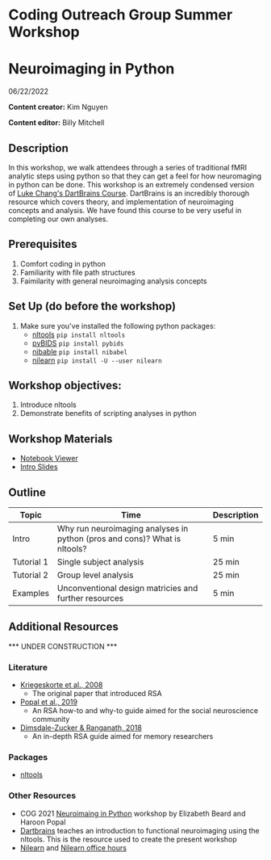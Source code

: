 # Coding Outreach Group Summer Workshop
# Neuroimaging in Python
06/22/2022

__**Content creator:**__ Kim Nguyen

__**Content editor:**__ Billy Mitchell


## Description
In this workshop, we walk attendees through a series of traditional fMRI analytic steps using python so that they can get a feel for how neuromaging in python can be done. This workshop is an extremely condensed version of [Luke Chang's DartBrains Course](https://dartbrains.org/content/intro.html). DartBrains is an incredibly thorough resource which covers theory, and implementation of neuroimaging concepts and analysis. We have found this course to be very useful in completing our own analyses. 

## Prerequisites
1. Comfort coding in python
2. Familiarity with file path structures
3. Faimilarity with general neuroimaging analysis concepts

## Set Up (do before the workshop)
1. Make sure you've installed the following python packages:
    - [nltools](https://nltools.org/install.html) `pip install nltools`
    - [pyBIDS](https://github.com/bids-standard/pybids) `pip install pybids`
    - [nibable](https://nipy.org/nibabel/#code) `pip install nibabel`
    - [nilearn](https://nilearn.github.io/introduction.html#installing-nilearn) `pip install -U --user nilearn`
    
## Workshop objectives:
1. Introduce nltools
2. Demonstrate benefits of scripting analyses in python

## Workshop Materials
- [Notebook Viewer](https://tu-coding-outreach-group.github.io/cog_summer_workshops_2022/neuroimaging-in-python/index.html)
- [Intro Slides](https://github.com/TU-Coding-Outreach-Group/cog_summer_workshops_2022/blob/main/neuroimaging-in-python/neuroimaging_python_intro-COG2022.pdf)

## Outline
| Topic | Time | Description |
| --- | --- | --- |
| Intro | Why run neuroimaging analyses in python (pros and cons)? What is nltools? | 5 min |
| Tutorial 1 | Single subject analysis | 25 min |
| Tutorial 2 | Group level analysis | 25 min |
| Examples | Unconventional design matricies and further resources | 5 min 

## Additional Resources
*** UNDER CONSTRUCTION ***


### Literature
- [Kriegeskorte et al., 2008](https://www.frontiersin.org/articles/10.3389/neuro.06.004.2008/full?utm_source=FWEB&utm_medium=NBLOG&utm_campaign=ECO_10YA_top-research)
    - The original paper that introduced RSA
- [Popal et al., 2019](https://academic.oup.com/scan/article/14/11/1243/5693905)
    - An RSA how-to and why-to guide aimed for the social neuroscience community
- [Dimsdale-Zucker & Ranganath, 2018](http://hrz-website.s3.amazonaws.com/papers/dimsdale-zucker_ranganath_2018_published-chapter.pdf)
    - An in-depth RSA guide aimed for memory researchers

### Packages
- [nltools](https://nltools.org/)

### Other Resources
- COG 2021 [Neuroimaing in Python](https://github.com/TU-Coding-Outreach-Group/cog_summer_workshops_2021/tree/main/neuroimaging-in-python) workshop by Elizabeth Beard and Haroon Popal
- [Dartbrains](https://dartbrains.org/content/intro.html) teaches an introduction to functional neuroimaging using the nltools. This is the resource used to create the present workshop
- [Nilearn](https://nilearn.github.io/stable/index.html) and [Nilearn office hours](https://github.com/nilearn/nilearn#:~:text=The%20nilearn%20team%20organizes%20regular,core%2Ddeveloper%20team%20is%20available.)



